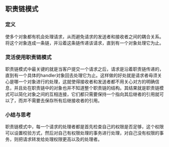 ## 职责链模式  

### 定义  
使多个对象都有机会处理请求，从而避免请求的发送者和接收者之间的耦合关系。将这个对象连成一条链，并沿着这条链传递该请求，直到有一个对象处理它为止。

### 灵活使用职责链模式  
职责链模式中最关键的就是当客户提交一个请求之后，请求是沿着职责链传递的，直到有一个具体的handler对象回去处理它为止。这样做的好处就是请求者毋须关心是哪一个对象进行的处理，这就使得接收者和发送者都不用关心对方的明确信息，并且处在职责链中的对象也并不知道整个职责链的结构。其结果就是职责链模式可以简化对象之间的互相连接，它们都只需要保持一个指向其后继者的引用就可以了，而并不需要去保存所有后继接收者的引用。
### 小结与思考  
职责链模式中，每一个请求的处理者都是首先检查自己的权限是否足够，这个权限可以设置校验方式，然后对自己有权限处理的事务进行处理，对自己没有权限的事务，则把请求转发给处理权限更高以及的处理者。  


